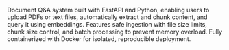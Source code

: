 Document Q&A system built with FastAPI and Python, enabling users to upload PDFs or text files, automatically extract and chunk content, and query it using embeddings. Features safe ingestion with file size limits, chunk size control, and batch processing to prevent memory overload. Fully containerized with Docker for isolated, reproducible deployment.


